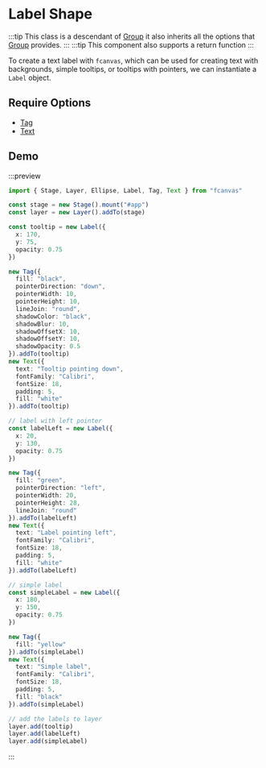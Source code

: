 # Label Shape

:::tip
This class is a descendant of [Group](/guide/essentials/Group) it also inherits all the options that [Group](/guide/essentials/Group) provides.
:::
:::tip
This component also supports a return function
:::

To create a text label with `fcanvas`, which can be used for creating text with backgrounds, simple tooltips, or tooltips with pointers, we can instantiate a `Label` object.

## Require Options

- [Tag](/guide/shapes/Tag)
- [Text](/guide/shapes/Text)

## Demo

:::preview
```ts
import { Stage, Layer, Ellipse, Label, Tag, Text } from "fcanvas"

const stage = new Stage().mount("#app")
const layer = new Layer().addTo(stage)

const tooltip = new Label({
  x: 170,
  y: 75,
  opacity: 0.75
})

new Tag({
  fill: "black",
  pointerDirection: "down",
  pointerWidth: 10,
  pointerHeight: 10,
  lineJoin: "round",
  shadowColor: "black",
  shadowBlur: 10,
  shadowOffsetX: 10,
  shadowOffsetY: 10,
  shadowOpacity: 0.5
}).addTo(tooltip)
new Text({
  text: "Tooltip pointing down",
  fontFamily: "Calibri",
  fontSize: 18,
  padding: 5,
  fill: "white"
}).addTo(tooltip)

// label with left pointer
const labelLeft = new Label({
  x: 20,
  y: 130,
  opacity: 0.75
})

new Tag({
  fill: "green",
  pointerDirection: "left",
  pointerWidth: 20,
  pointerHeight: 28,
  lineJoin: "round"
}).addTo(labelLeft)
new Text({
  text: "Label pointing left",
  fontFamily: "Calibri",
  fontSize: 18,
  padding: 5,
  fill: "white"
}).addTo(labelLeft)

// simple label
const simpleLabel = new Label({
  x: 180,
  y: 150,
  opacity: 0.75
})

new Tag({
  fill: "yellow"
}).addTo(simpleLabel)
new Text({
  text: "Simple label",
  fontFamily: "Calibri",
  fontSize: 18,
  padding: 5,
  fill: "black"
}).addTo(simpleLabel)

// add the labels to layer
layer.add(tooltip)
layer.add(labelLeft)
layer.add(simpleLabel)
```
:::

